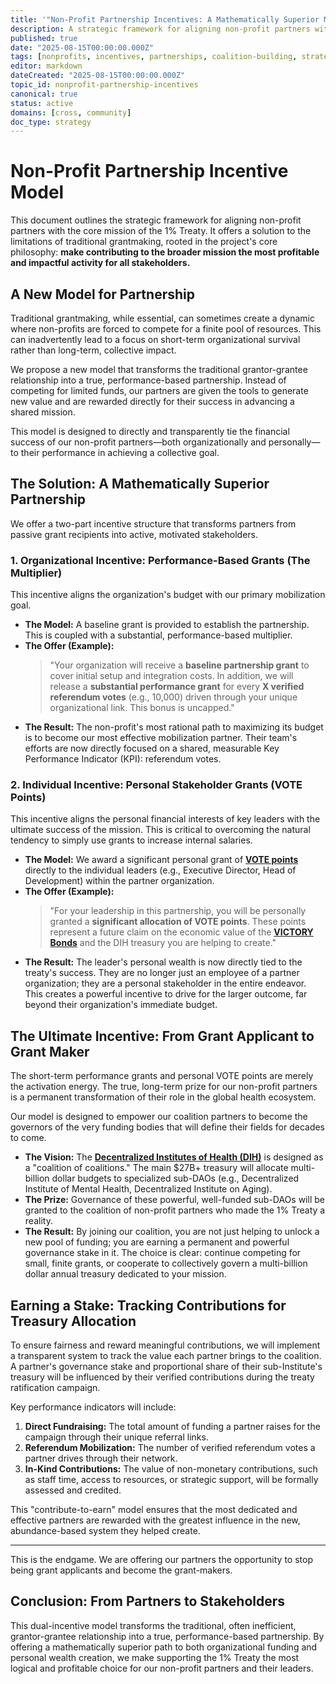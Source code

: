 ```yaml
---
title: '"Non-Profit Partnership Incentives: A Mathematically Superior Model"'
description: A strategic framework for aligning non-profit partners with the 1% Treaty mission through performance-based grants and personal VOTE point incentives.
published: true
date: "2025-08-15T00:00:00.000Z"
tags: [nonprofits, incentives, partnerships, coalition-building, strategy]
editor: markdown
dateCreated: "2025-08-15T00:00:00.000Z"
topic_id: nonprofit-partnership-incentives
canonical: true
status: active
domains: [cross, community]
doc_type: strategy
---
```


# Non-Profit Partnership Incentive Model

This document outlines the strategic framework for aligning non-profit partners with the core mission of the 1% Treaty. It offers a solution to the limitations of traditional grantmaking, rooted in the project's core philosophy: **make contributing to the broader mission the most profitable and impactful activity for all stakeholders.**

## A New Model for Partnership

Traditional grantmaking, while essential, can sometimes create a dynamic where non-profits are forced to compete for a finite pool of resources. This can inadvertently lead to a focus on short-term organizational survival rather than long-term, collective impact.

We propose a new model that transforms the traditional grantor-grantee relationship into a true, performance-based partnership. Instead of competing for limited funds, our partners are given the tools to generate new value and are rewarded directly for their success in advancing a shared mission.

This model is designed to directly and transparently tie the financial success of our non-profit partners—both organizationally and personally—to their performance in achieving a collective goal.

## The Solution: A Mathematically Superior Partnership

We offer a two-part incentive structure that transforms partners from passive grant recipients into active, motivated stakeholders.

### 1. Organizational Incentive: Performance-Based Grants (The Multiplier)

This incentive aligns the organization's budget with our primary mobilization goal.

- **The Model:** A baseline grant is provided to establish the partnership. This is coupled with a substantial, performance-based multiplier.
- **The Offer (Example):**
  > "Your organization will receive a **baseline partnership grant** to cover initial setup and integration costs. In addition, we will release a **substantial performance grant** for every **X verified referendum votes** (e.g., 10,000) driven through your unique organizational link. This bonus is uncapped."
- **The Result:** The non-profit's most rational path to maximizing its budget is to become our most effective mobilization partner. Their team's efforts are now directly focused on a shared, measurable Key Performance Indicator (KPI): referendum votes.

### 2. Individual Incentive: Personal Stakeholder Grants (VOTE Points)

This incentive aligns the personal financial interests of key leaders with the ultimate success of the mission. This is critical to overcoming the natural tendency to simply use grants to increase internal salaries.

- **The Model:** We award a significant personal grant of **[VOTE points](../strategy/warondisease-landing.md#step-1-give-everyone-on-earth-a-stake-in-the-outcome)** directly to the individual leaders (e.g., Executive Director, Head of Development) within the partner organization.
- **The Offer (Example):**
  > "For your leadership in this partnership, you will be personally granted a **significant allocation of VOTE points**. These points represent a future claim on the economic value of the **[VICTORY Bonds](../strategy/1-percent-treaty/victory-bonds-tokenomics.md)** and the DIH treasury you are helping to create."
- **The Result:** The leader's personal wealth is now directly tied to the treaty's success. They are no longer just an employee of a partner organization; they are a personal stakeholder in the entire endeavor. This creates a powerful incentive to drive for the larger outcome, far beyond their organization's immediate budget.

## The Ultimate Incentive: From Grant Applicant to Grant Maker

The short-term performance grants and personal VOTE points are merely the activation energy. The true, long-term prize for our non-profit partners is a permanent transformation of their role in the global health ecosystem.

Our model is designed to empower our coalition partners to become the governors of the very funding bodies that will define their fields for decades to come.

- **The Vision:** The **[Decentralized Institutes of Health (DIH)](../strategy/1-percent-treaty/decentralized-institutes-of-health.md)** is designed as a "coalition of coalitions." The main $27B+ treasury will allocate multi-billion dollar budgets to specialized sub-DAOs (e.g., Decentralized Institute of Mental Health, Decentralized Institute on Aging).
- **The Prize:** Governance of these powerful, well-funded sub-DAOs will be granted to the coalition of non-profit partners who made the 1% Treaty a reality.
- **The Result:** By joining our coalition, you are not just helping to unlock a new pool of funding; you are earning a permanent and powerful governance stake in it. The choice is clear: continue competing for small, finite grants, or cooperate to collectively govern a multi-billion dollar annual treasury dedicated to your mission.

## Earning a Stake: Tracking Contributions for Treasury Allocation

To ensure fairness and reward meaningful contributions, we will implement a transparent system to track the value each partner brings to the coalition. A partner's governance stake and proportional share of their sub-Institute's treasury will be influenced by their verified contributions during the treaty ratification campaign.

Key performance indicators will include:

1.  **Direct Fundraising:** The total amount of funding a partner raises for the campaign through their unique referral links.
2.  **Referendum Mobilization:** The number of verified referendum votes a partner drives through their network.
3.  **In-Kind Contributions:** The value of non-monetary contributions, such as staff time, access to resources, or strategic support, will be formally assessed and credited.

This "contribute-to-earn" model ensures that the most dedicated and effective partners are rewarded with the greatest influence in the new, abundance-based system they helped create.

---

This is the endgame. We are offering our partners the opportunity to stop being grant applicants and become the grant-makers.

## Conclusion: From Partners to Stakeholders

This dual-incentive model transforms the traditional, often inefficient, grantor-grantee relationship into a true, performance-based partnership. By offering a mathematically superior path to both organizational funding and personal wealth creation, we make supporting the 1% Treaty the most logical and profitable choice for our non-profit partners and their leaders.
